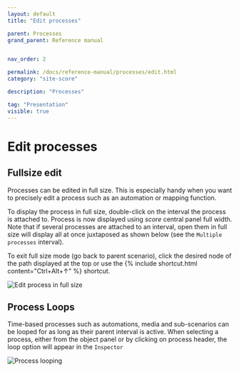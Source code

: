 ```yaml
---
layout: default
title: "Edit processes"

parent: Processes
grand_parent: Reference manual


nav_order: 2

permalink: /docs/reference-manual/processes/edit.html
category: "site-score"

description: "Processes"

tag: "Presentation"
visible: true
---
```


# Edit processes

## Fullsize edit

Processes can be edited in full size. This is especially handy when you want to precisely edit a process such as an automation or mapping function.

To display the process in full size, double-click on the interval the process is attached to. Process is now displayed using *score* central panel full width. Note that if several processes are attached to an interval, open them in full size will display all at once juxtaposed as shown below (see the `Multiple processes` interval).

To exit full size mode (go back to parent scenario), click the desired node of the path displayed at the top or use the {% include shortcut.html content="Ctrl+Alt+↑" %} shortcut.

![Edit process in full size](/score-docs/assets/images/reference-manual/processes/process-fullsize-edit.gif "Edit process in full size")

## Process Loops

Time-based processes such as automations, media and sub-scenarios can be looped for as long as their parent interval is active. When selecting a process, either from the object panel 
or by clicking on process header, the loop option will appear in the `Inspector`

![Process looping](/score-docs/assets/images/reference-manual/common-practices/loopProcess.gif "Process looping")
